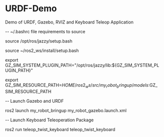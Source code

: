 # URDF-Demo
Demo of URDF, Gazebo, RVIZ and Keyboard Teleop Application


-- ~/.bashrc file requirements to source

source /opt/ros/jazzy/setup.bash


source ~/ros2_ws/install/setup.bash


export GZ_SIM_SYSTEM_PLUGIN_PATH="/opt/ros/jazzy/lib:${GZ_SIM_SYSTEM_PLUGIN_PATH}"


export GZ_SIM_RESOURCE_PATH=$HOME/ros2_ws/src/my_robot_bringup/models:$GZ_SIM_RESOURCE_PATH




-- Launch Gazebo and URDF

ros2 launch my_robot_bringup my_robot_gazebo.launch.xml 


-- Launch Keyboard Teleoperation Package

ros2 run teleop_twist_keyboard teleop_twist_keyboard
